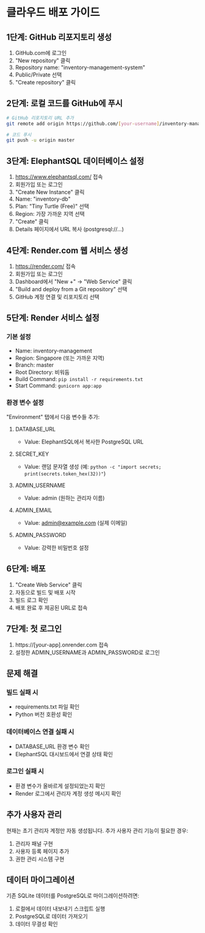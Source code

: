 # 클라우드 배포 가이드

## 1단계: GitHub 리포지토리 생성

1. GitHub.com에 로그인
2. "New repository" 클릭
3. Repository name: "inventory-management-system"
4. Public/Private 선택
5. "Create repository" 클릭

## 2단계: 로컬 코드를 GitHub에 푸시

```bash
# GitHub 리포지토리 URL 추가
git remote add origin https://github.com/[your-username]/inventory-management-system.git

# 코드 푸시
git push -u origin master
```

## 3단계: ElephantSQL 데이터베이스 설정

1. https://www.elephantsql.com/ 접속
2. 회원가입 또는 로그인
3. "Create New Instance" 클릭
4. Name: "inventory-db"
5. Plan: "Tiny Turtle (Free)" 선택
6. Region: 가장 가까운 지역 선택
7. "Create" 클릭
8. Details 페이지에서 URL 복사 (postgresql://...)

## 4단계: Render.com 웹 서비스 생성

1. https://render.com/ 접속
2. 회원가입 또는 로그인
3. Dashboard에서 "New +" → "Web Service" 클릭
4. "Build and deploy from a Git repository" 선택
5. GitHub 계정 연결 및 리포지토리 선택

## 5단계: Render 서비스 설정

### 기본 설정
- Name: inventory-management
- Region: Singapore (또는 가까운 지역)
- Branch: master
- Root Directory: 비워둠
- Build Command: `pip install -r requirements.txt`
- Start Command: `gunicorn app:app`

### 환경 변수 설정
"Environment" 탭에서 다음 변수들 추가:

1. DATABASE_URL
   - Value: ElephantSQL에서 복사한 PostgreSQL URL

2. SECRET_KEY
   - Value: 랜덤 문자열 생성 (예: `python -c "import secrets; print(secrets.token_hex(32))"`)

3. ADMIN_USERNAME
   - Value: admin (원하는 관리자 이름)

4. ADMIN_EMAIL
   - Value: admin@example.com (실제 이메일)

5. ADMIN_PASSWORD
   - Value: 강력한 비밀번호 설정

## 6단계: 배포

1. "Create Web Service" 클릭
2. 자동으로 빌드 및 배포 시작
3. 빌드 로그 확인
4. 배포 완료 후 제공된 URL로 접속

## 7단계: 첫 로그인

1. https://[your-app].onrender.com 접속
2. 설정한 ADMIN_USERNAME과 ADMIN_PASSWORD로 로그인

## 문제 해결

### 빌드 실패 시
- requirements.txt 파일 확인
- Python 버전 호환성 확인

### 데이터베이스 연결 실패 시
- DATABASE_URL 환경 변수 확인
- ElephantSQL 대시보드에서 연결 상태 확인

### 로그인 실패 시
- 환경 변수가 올바르게 설정되었는지 확인
- Render 로그에서 관리자 계정 생성 메시지 확인

## 추가 사용자 관리

현재는 초기 관리자 계정만 자동 생성됩니다. 추가 사용자 관리 기능이 필요한 경우:
1. 관리자 패널 구현
2. 사용자 등록 페이지 추가
3. 권한 관리 시스템 구현

## 데이터 마이그레이션

기존 SQLite 데이터를 PostgreSQL로 마이그레이션하려면:
1. 로컬에서 데이터 내보내기 스크립트 실행
2. PostgreSQL로 데이터 가져오기
3. 데이터 무결성 확인